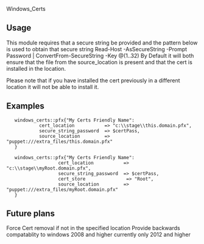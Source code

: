 Windows_Certs

Usage
---
This module requires that a secure string be provided and the pattern below is used to obtain that secure string
Read-Host -AsSecureString -Prompt Password | ConvertFrom-SecureString -Key @(1..32)
By Default it will both ensure that the file from the source_location is present and that the cert is installed in the location.

Please note that if you have installed the cert previously in a different location it will not be able to install it.

Examples
---
       windows_certs::pfx{"My Certs Friendly Name":
                cert_location           => "c:\\stage\\this.domain.pfx",
                secure_string_password  => $certPass,
                source_location         => "puppet:///extra_files/this.domain.pfx"
       }

       windows_certs::pfx{"My Certs Friendly Name":
                       cert_location           => "c:\\stage\\myRoot.domain.pfx",
                       secure_string_password  => $certPass,
                       cert_store               => "Root",
                       source_location         => "puppet:///extra_files/myRoot.domain.pfx"
       }


Future plans
---
Force Cert removal if not in the specified location
Provide backwards compatablity to windows 2008 and higher currently only 2012 and higher
